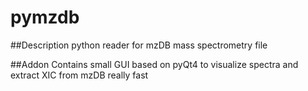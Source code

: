 pymzdb
======

##Description
python reader for mzDB mass spectrometry file

##Addon
Contains small GUI based on pyQt4 to visualize spectra and extract XIC from mzDB really fast

